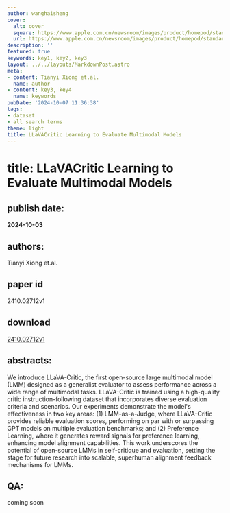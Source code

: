 ```yaml
---
author: wanghaisheng
cover:
  alt: cover
  square: https://www.apple.com.cn/newsroom/images/product/homepod/standard/Apple-HomePod-hero-230118_big.jpg.large_2x.jpg
  url: https://www.apple.com.cn/newsroom/images/product/homepod/standard/Apple-HomePod-hero-230118_big.jpg.large_2x.jpg
description: ''
featured: true
keywords: key1, key2, key3
layout: ../../layouts/MarkdownPost.astro
meta:
- content: Tianyi Xiong et.al.
  name: author
- content: key3, key4
  name: keywords
pubDate: '2024-10-07 11:36:38'
tags:
- dataset
- all search terms
theme: light
title: LLaVACritic Learning to Evaluate Multimodal Models
---
```


# title: LLaVACritic Learning to Evaluate Multimodal Models 
## publish date: 
**2024-10-03** 
## authors: 
  Tianyi Xiong et.al. 
## paper id
2410.02712v1
## download
[2410.02712v1](http://arxiv.org/abs/2410.02712v1)
## abstracts:
We introduce LLaVA-Critic, the first open-source large multimodal model (LMM) designed as a generalist evaluator to assess performance across a wide range of multimodal tasks. LLaVA-Critic is trained using a high-quality critic instruction-following dataset that incorporates diverse evaluation criteria and scenarios. Our experiments demonstrate the model's effectiveness in two key areas: (1) LMM-as-a-Judge, where LLaVA-Critic provides reliable evaluation scores, performing on par with or surpassing GPT models on multiple evaluation benchmarks; and (2) Preference Learning, where it generates reward signals for preference learning, enhancing model alignment capabilities. This work underscores the potential of open-source LMMs in self-critique and evaluation, setting the stage for future research into scalable, superhuman alignment feedback mechanisms for LMMs.
## QA:
coming soon
